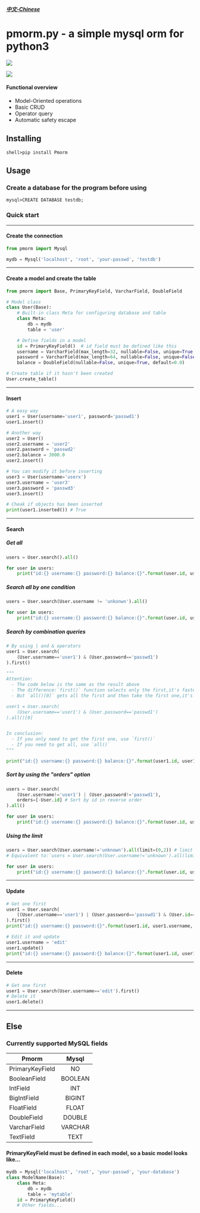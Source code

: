##### [中文-Chinese](https://github.com/lwaix/Pmorm/blob/master/README-zh.md "中文-Chinese")

# pmorm.py - a simple mysql orm for python3

![](https://img.shields.io/badge/python-3.5-red.svg)

![](https://img.shields.io/badge/license-MIT-green.svg)

#### Functional overview

- Model-Oriented operations
- Basic CRUD
- Operator query
- Automatic safety escape

## Installing

```
shell>pip install Pmorm
```

## Usage

### Create a database for the program before using

```
mysql>CREATE DATABASE testdb;
```

### Quick start

---

#### Create the connection

```python
from pmorm import Mysql

mydb = Mysql('localhost', 'root', 'your-passwd', 'testdb')
```

---

#### Create a model and create the table

```python
from pmorm import Base, PrimaryKeyField, VarcharField, DoubleField

# Model class
class User(Base):
    # Built-in class Meta for configuring database and table
    class Meta:
        db = mydb
        table = 'user'

    # Define fields in a model
    id = PrimaryKeyField()  # id field must be defined like this
    username = VarcharField(max_length=32, nullable=False, unique=True, default=None)
    password = VarcharField(max_length=64, nullable=False, unique=False, default=None)
    balance = DoubleField(nullable=False, unique=True, default=0.0)

# Create table if it hasn't been created
User.create_table()
```

---

#### Insert

```python
# A easy way
user1 = User(username='user1', password='passwd1')
user1.insert()

# Another way
user2 = User()
user2.username = 'user2'
user2.password = 'passwd2'
user2.balance = 3000.0
user2.insert()

# You can modify it before inserting
user3 = User(username='userx')
user3.username = 'user3'
user3.password = 'passwd3'
user3.insert()

# Cheak if objects has been inserted
print(user1.inserted()) # True
```

---

#### Search

##### Get all

```python
users = User.search().all()

for user in users:
    print("id:{} username:{} password:{} balance:{}".format(user.id, user.username, user.password, user.balance))
```

##### Search all by one condition

```python
users = User.search(User.username != 'unkonwn').all()

for user in users:
    print("id:{} username:{} password:{} balance:{}".format(user.id, user.username, user.password, user.balance))
```

##### Search by combination queries

```python
# By using | and & operators
user1 = User.search(
    (User.username=='user1') & (User.password=='passwd1')
).first()

"""
Attention:
  - The code below is the same as the result above
  - The difference:`first()` function selects only the first,it's faster
  - But `all()[0]` gets all the first and then take the first one,it's slower

user1 = User.search(
    (User.username=='user1') & (User.password=='passwd1')
).all()[0]


In conclusion:
  - If you only need to get the first one, use `first()`
  - If you need to get all, use `all()`
"""

print("id:{} username:{} password:{} balance:{}".format(user1.id, user1.username, user1.password, user1.balance))
```

##### Sort by using the "orders" option

```python
users = User.search(
    (User.username!='user1') | (User.password!='passwd1'),
    orders=[-User.id] # Sort by id in reverse order
).all()

for user in users:
    print("id:{} username:{} password:{} balance:{}".format(user.id, user.username, user.password, user.balance))
```

##### Using the limit

```python
users = User.search(User.username!='unknown').all(limit=(0,2)) # limit only returns the first two results of the query, equivalent to "LIMIT 0, 2"
# Equivalent to:`users = User.search(User.username!='unknown').all(limit=(2))`

for user in users:
    print("id:{} username:{} password:{} balance:{}".format(user.id, user.username, user.password, user.balance))
```

---

#### Update

```python
# Get one first
user1 = User.search(
    ((User.username=='user1') | (User.password=='passwd1') & (User.id==1)) # Complex queries
).first()
print("id:{} username:{} password:{}".format(user1.id, user1.username, user1.password))

# Edit it and update
user1.username = 'edit'
user1.update()
print("id:{} username:{} password:{} balance:{}".format(user1.id, user1.username, user1.password, user1.balance))
```

---

#### Delete

```python
# Get one first
user1 = User.search(User.username=='edit').first()
# Delete it
user1.delete()
```

---

## Else

### Currently supported MySQL fields

Pmorm|Mysql
--|:--:
PrimaryKeyField|NO
BooleanField|BOOLEAN
IntField|INT
BigIntField|BIGINT
FloatField|FLOAT
DoubleField|DOUBLE
VarcharField|VARCHAR
TextField|TEXT

#### PrimaryKeyField must be defined in each model, so a basic model looks like...

```python
mydb = Mysql('localhost', 'root', 'your-passwd', 'your-database')
class ModelName(Base):
    class Meta:
        db = mydb
        table = 'mytable'
    id = PrimaryKeyField()
    # Other fields...
```